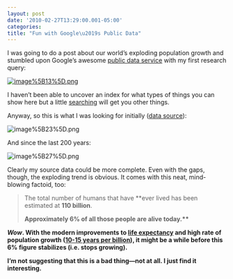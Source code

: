```yaml
---
layout: post
date: '2010-02-27T13:29:00.001-05:00'
categories:
title: "Fun with Google\u2019s Public Data"
---
```



I was going to do a post about our world’s exploding population growth and stumbled upon Google’s awesome [public data service](http://www.google.com/publicdata?ds=wb-wdi&amp;met=sp_pop_totl&amp;q=world+population#met=sp_pop_totl&amp;idim=country:USA:GBR:JPN:DEU:CAN:MEX:RUS:VNM) with my first research query:

[![image%5B13%5D.png](image%5B13%5D.png)](http://www.google.com/publicdata?ds=wb-wdi&amp;met=sp_pop_totl&amp;q=world+population#met=sp_pop_totl&amp;idim=country:USA:GBR:JPN:DEU:CAN:MEX:RUS:VNM) 

I haven’t been able to uncover an index for what types of things you can show here but a little [searching](http://www.google.com/search?q=site:http://www.google.com/publicdata+co2) will get you other things.

Anyway, so this is what I was looking for initially ([data source](http://www.vaughns-1-pagers.com/history/world-population-growth.htm)):

![image%5B23%5D.png](image%5B23%5D.png)&#160;

And since the last 200 years:

![image%5B27%5D.png](image%5B27%5D.png) 

Clearly my source data could be more complete. Even with the gaps, though, the exploding trend is obvious. It comes with this neat, mind-blowing factoid, too:
<blockquote> 

The total number of humans that have **ever lived</b> has been estimated at <b>110 billion</b>.      

<b>Approximately 6% of all those people are alive today.**
</blockquote>

*Wow*. With the modern improvements to [life expectancy](http://www.google.com/publicdata?ds=wb-wdi&amp;q=lifespan#met=sp_dyn_le00_in&amp;tdim=true) and high rate of population growth ([10-15 years per billion](http://en.wikipedia.org/wiki/File:World_population_growth_-_time_between_each_billion-person_growth.jpg)), it might be a while before this 6% figure stabilizes (i.e. stops growing). 

I’m not suggesting that this is a bad thing—not at all. I just find it interesting.